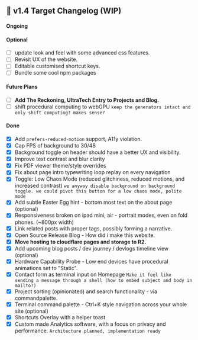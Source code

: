 ## 📅 v1.4 Target Changelog (WIP)

#### Ongoing

#### Optional
* [ ] update look and feel with some advanced css features.
* [ ] Revisit UX of the website.
* [ ] Editable customised shortcut keys.
* [ ] Bundle some cool npm packages

#### Future Plans
* [ ] **Add The Reckoning, UltraTech Entry to Projects and Blog.**
* [ ] shift procedural computing to webGPU `keep the generators intact and only shift computing? makes sense?`

#### Done
* [x] Add `prefers-reduced-motion` support, A11y violation.
* [x] Cap FPS of background to 30/48
* [x] Background toggle on header should have a better UX and visibility.
* [x] Improve text contrast and blur clarity
* [x] Fix PDF viewer theme/style overrides
* [x] Fix about page intro typewriting loop replay on every navigation
* [x] Toggle: Low Chaos Mode (reduced glitchiness, reduced motions, and increased contrast)
         `we anyway disable background on background toggle. we could pivot this button for a low chaos mode, polite mode`
* [x] Add subtle Easter Egg hint - bottom most text on the about page (optional) 
* [x] Responsiveness broken on ipad mini, air - portrait modes, even on fold phones. (~800px width)
* [x] Link related posts with proper tags, possibly forming a narrative.
* [x] Open Source Release Blog - How did i make this website.
* [x] **Move hosting to cloudflare pages and storage to R2.**
* [x] Add upcoming blog posts / dev journey / devlogs timeline view (optional)
* [x] Hardware Capability Probe - Low end devices have procedural animations set to "Static".
* [x] Contact form as terminal input on Homepage
         `Make it feel like sending a message through a shell (how to embed subject and body in mailto?)`
* [x] Project sorting (opinionated) and search functionality - via commandpalette.
* [x] Terminal command palette - Ctrl+K style navigation across your whole site (optional)
* [x] Shortcuts Overlay with a helper toast
* [x] Custom made Analytics software, with a focus on privacy and performance. `Architecture planned, implementation ready`